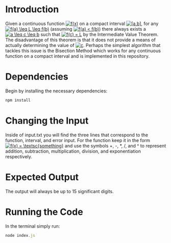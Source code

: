 # Introduction

Given a continuous function <a href="https://www.codecogs.com/eqnedit.php?latex=f(x)" target="_blank"><img src="https://latex.codecogs.com/gif.latex?f(x)" title="f(x)" /></a> on a compact interval <a href="https://www.codecogs.com/eqnedit.php?latex=[a,b]" target="_blank"><img src="https://latex.codecogs.com/gif.latex?[a,b]" title="[a,b]" /></a>, for any <a href="https://www.codecogs.com/eqnedit.php?latex=f(a)&space;\leq&space;L&space;\leq&space;f(b)" target="_blank"><img src="https://latex.codecogs.com/gif.latex?f(a)&space;\leq&space;L&space;\leq&space;f(b)" title="f(a) \leq L \leq f(b)" /></a> (assuming <a href="https://www.codecogs.com/eqnedit.php?latex=f(a)&space;<&space;f(b)" target="_blank"><img src="https://latex.codecogs.com/gif.latex?f(a)&space;<&space;f(b)" title="f(a) < f(b)" /></a>) there always exists a <a href="https://www.codecogs.com/eqnedit.php?latex=a&space;\leq&space;c&space;\leq&space;b" target="_blank"><img src="https://latex.codecogs.com/gif.latex?a&space;\leq&space;c&space;\leq&space;b" title="a \leq c \leq b" /></a> such that <a href="https://www.codecogs.com/eqnedit.php?latex=f(c)&space;=&space;L" target="_blank"><img src="https://latex.codecogs.com/gif.latex?f(c)&space;=&space;L" title="f(c) = L" /></a> by the Intermediate Value Theorem. The disadvantage of this theorem is that it does not provide a means of actually determining the value of <a href="https://www.codecogs.com/eqnedit.php?latex=c" target="_blank"><img src="https://latex.codecogs.com/gif.latex?c" title="c" /></a>. Perhaps the simplest algorithm that tackles this issue is the Bisection Method which works for any continuous function on a compact interval and is implemented in this repository. 


# Dependencies

Begin by installing the necessary dependencies:

```js
npm install
```


# Changing the Input

Inside of input.txt you will find the three lines that correspond to the function, interval, and error input. For the function keep it in the form <a href="https://www.codecogs.com/eqnedit.php?latex=f(x)&space;=&space;\textsc{something}" target="_blank"><img src="https://latex.codecogs.com/gif.latex?f(x)&space;=&space;\textsc{something}" title="f(x) = \textsc{something}" /></a> and use the symbols +, -, *, /, and ^ to represent addition, subtraction, multiplication, division, and exponentiation respectively. 


# Expected Output

The output will always be up to 15 significant digits.


# Running the Code

In the terminal simply run:

```js
node index.js
```